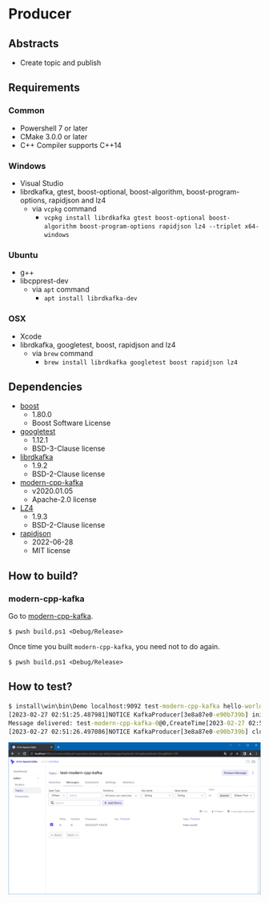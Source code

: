 # Producer

## Abstracts

* Create topic and publish

## Requirements

### Common

* Powershell 7 or later
* CMake 3.0.0 or later
* C++ Compiler supports C++14

### Windows

* Visual Studio
* librdkafka, gtest, boost-optional, boost-algorithm, boost-program-options, rapidjson and lz4
  * via `vcpkg` command
    * `vcpkg install librdkafka gtest boost-optional boost-algorithm boost-program-options rapidjson lz4 --triplet x64-windows`

### Ubuntu

* g++
* libcpprest-dev
  * via `apt` command
    * `apt install librdkafka-dev`

### OSX

* Xcode
* librdkafka, googletest, boost, rapidjson and lz4
  * via `brew` command
    * `brew install librdkafka googletest boost rapidjson lz4`

## Dependencies

* [boost](https://www.boost.org/)
  * 1.80.0
  * Boost Software License
* [googletest](https://github.com/google/googletest)
  * 1.12.1
  * BSD-3-Clause license
* [librdkafka](https://github.com/confluentinc/librdkafka)
  * 1.9.2
  * BSD-2-Clause license
* [modern-cpp-kafka](https://github.com/morganstanley/modern-cpp-kafka)
  * v2020.01.05
  * Apache-2.0 license
* [LZ4](https://github.com/lz4/lz4)
  * 1.9.3
  * BSD-2-Clause license
* [rapidjson](https://github.com/Tencent/rapidjson)
  * 2022-06-28
  * MIT license

## How to build?

### modern-cpp-kafka

Go to [modern-cpp-kafka](../modern-cpp-kafka).

````shell
$ pwsh build.ps1 <Debug/Release>
````

Once time you built `modern-cpp-kafka`, you need not to do again.

````shell
$ pwsh build.ps1 <Debug/Release>
````

## How to test?

````bat
$ install\win\bin\Demo localhost:9092 test-modern-cpp-kafka hello-world!
[2023-02-27 02:51:25.487981]NOTICE KafkaProducer[3e8a87e0-e90b739b] initializes with properties[bootstrap.servers=localhost:9092|client.id=3e8a87e0-e90b739b|log_level=5]
Message delivered: test-modern-cpp-kafka-0@0,CreateTime[2023-02-27 02:51:25.488],Persisted
[2023-02-27 02:51:26.497086]NOTICE KafkaProducer[3e8a87e0-e90b739b] closed
````

<img src="./images/web-ui.png" />